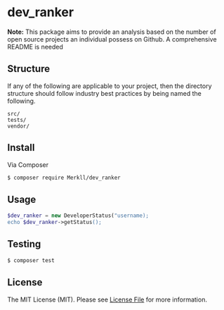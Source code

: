 # dev_ranker

**Note:** This package aims to provide an analysis based on the number of open source projects an individual possess on Github. A comprehensive README is needed

## Structure

If any of the following are applicable to your project, then the directory structure should follow industry best practices by being named the following.

```
src/
tests/
vendor/
```


## Install

Via Composer

``` bash
$ composer require Merkll/dev_ranker
```

## Usage

``` php
$dev_ranker = new DeveloperStatus("username);
echo $dev_ranker->getStatus();
```

## Testing

``` bash
$ composer test
```


## License

The MIT License (MIT). Please see [License File](LICENSE.md) for more information.
